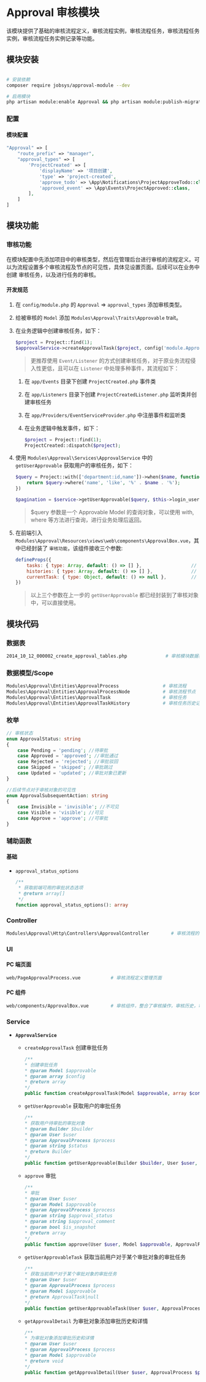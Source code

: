 # **Approval** 审核模块

该模块提供了基础的审核流程定义，审核流程实例，审核流程任务，审核流程任务实例，审核流程任务实例记录等功能。

## 模块安装
```bash

# 安装依赖
composer require jobsys/approval-module --dev

# 启用模块
php artisan module:enable Approval && php artisan module:publish-migration Approval && php artisan migrate
```

### 配置

#### 模块配置

```php
"Approval" => [
    "route_prefix" => "manager",                                                    // 路由前缀
    "approval_types" => [                                                           // 审核类型列表
        'ProjectCreated' => [                                                       // 审核类型名称
            'displayName' => '项目创建',                                             // 审核类型显示名称           
            'type' => 'project-created',                                            // 审核类型标识    
            'approve_todo' => \App\Notifications\ProjectApproveTodo::class,         // 审核待办通知类
            'approved_event' => \App\Events\ProjectApproved::class,                 // 审核结果事件通知类
        ],
    ]
]
```

## 模块功能

### 审核功能

在模块配置中先添加项目中的审核类型，然后在管理后台进行审核的流程定义。可以为流程设置多个审核流程及节点的可见性，具体见设置页面。后续可以在业务中创建
审核任务，以及进行任务的审核。

#### 开发规范

1. 在  `config/module.php` 的 `Approval` => `approval_types` 添加审核类型。

2. 给被审核的 `Model` 添加 `Modules\Approval\Traits\Approvable` trait。

3. 在业务逻辑中创建审核任务，如下：

   ```php
   $project = Project::find(1);
   $approvalService->createApprovalTask($project, config('module.Approval.approval_types.ProjectCreated'));
   ```

   > 更推荐使用 `Event/Listener` 的方式创建审核任务，对于原业务流程侵入性更低，且可以在 `Listener` 中处理多种事件，其流程如下：

    1. 在 `app/Events` 目录下创建 `ProjectCreated.php` 事件类

    2. 在 `app/Listeners` 目录下创建 `ProjectCreatedListener.php` 监听类并创建审核任务

    3. 在 `app/Providers/EventServiceProvider.php` 中注册事件和监听类

    4. 在业务逻辑中触发事件，如下：

       ```php
       $project = Project::find(1);
       ProjectCreated::dispatch($project);
       ```

4. 使用 `Modules\Approval\Services\ApprovalService` 中的 `getUserApprovable` 获取用户的审核任务，如下：

   ```php
   $query = Project::with(['department:id,name'])->when($name, function ($query) use ($name) {
       return $query->where('name', 'like', '%' . $name . '%');
   })
   
   $pagination = $service->getUserApprovable($query, $this->login_user, $process, $approval_status)->paginate();
   ```

   > $query 参数是一个 Approvable Model 的查询对象，可以使用 with, where 等方法进行查询，进行业务处理后返回。

5. 在前端引入 `Modules\Approval\Resources\views\web\components\ApprovalBox.vue`，其中已经封装了 `审核功能`，该组件接收三个参数:

   ```js
   defineProps({
       tasks: { type: Array, default: () => [] },                  // 审核流程的中该审核对象的任务列表
       histories: { type: Array, default: () => [] },              // 审核对象的审核历史记录                 
       currentTask: { type: Object, default: () => null },         // 当前审核任务
   })
   ```

   > 以上三个参数在上一步的 `getUserApprovable` 都已经封装到了审核对象中，可以直接使用。

## 模块代码

### 数据表

```bash
2014_10_12_000002_create_approval_tables.php              # 审核模块数据表
```

### 数据模型/Scope

```bash
Modules\Approval\Entities\ApprovalProcess                # 审核流程
Modules\Approval\Entities\ApprovalProcessNode            # 审核流程节点
Modules\Approval\Entities\ApprovalTask                   # 审核任务
Modules\Approval\Entities\ApprovalTaskHistory            # 审核任务历史记录                       
```

### 枚举

```php
// 审核状态
enum ApprovalStatus: string
{
    case Pending = 'pending'; //待审批
    case Approved = 'approved'; //审批通过
    case Rejected = 'rejected'; //审批驳回
    case Skipped = 'skipped'; //审批跳过
    case Updated = 'updated'; //审批对象已更新
}

//后续节点对于审核对象的可见性
enum ApprovalSubsequentAction: string
{
    case Invisible = 'invisible'; //不可见
    case Visible = 'visible'; //可见
    case Approve = 'approve'; //可审批
}
```

### 辅助函数

#### 基础

+ `approval_status_options`

  ```php
  /**
   * 获取前端可用的审批状态选项
   * @return array[]
   */
  function approval_status_options(): array
  ```

### Controller

```bash
Modules\Approval\Http\Controllers\ApprovalController        # 审核流程的增删改查以及审核操作的 API
```

### UI

#### PC 端页面

```bash
web/PageApprovalProcess.vue           # 审核流程定义管理页面
```

#### PC 组件

```bash
web/components/ApprovalBox.vue        # 审核组件，整合了审核操作，审核历史，审核流程等功能
```

### Service

+ **`ApprovalService`**

    - `createApprovalTask` 创建审批任务

      ```php
      /**
      * 创建审批任务
      * @param Model $approvable
      * @param array $config
      * @return array
      */
      public function createApprovalTask(Model $approvable, array $config): array
      ```

    - `getUserApprovable` 获取用户的审批任务

      ```php
      /**
      * 获取用户待审批的审批对象
      * @param Builder $builder
      * @param User $user
      * @param ApprovalProcess $process
      * @param string $status
      * @return Builder
      */
      public function getUserApprovable(Builder $builder, User $user, ApprovalProcess $process, string $status = ''): Builder
      ```

    - `approve` 审批

      ```php
      /**
      * 审批
      * @param User $user
      * @param Model $approvable
      * @param ApprovalProcess $process
      * @param string $approval_status
      * @param string $approval_comment
      * @param bool $is_snapshot
      * @return array
      */
      public function approve(User $user, Model $approvable, ApprovalProcess $process, string $approval_status, string $approval_comment = '', bool $is_snapshot = false): array
      ```

    - `getUserApprovableTask` 获取当前用户对于某个审批对象的审批任务

      ```php
      /**
      * 获取当前用户对于某个审批对象的审批任务
      * @param User $user
      * @param ApprovalProcess $process
      * @param Model $approvable
      * @return ApprovalTask|null
      */
      public function getUserApprovableTask(User $user, ApprovalProcess $process, Model $approvable): ApprovalTask|null
      ```

    - `getApprovalDetail` 为审批对象添加审批历史和详情

      ```php
      /**
      * 为审批对象添加审批历史和详情
      * @param User $user
      * @param ApprovalProcess $process
      * @param Model $approvable
      * @return void
      */
      public function getApprovalDetail(User $user, ApprovalProcess $process, Model $approvable): void
      ```
